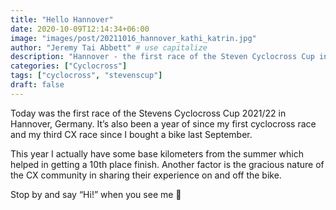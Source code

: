 ```yaml
---
title: "Hello Hannover"
date: 2020-10-09T12:14:34+06:00
image: "images/post/20211016_hannover_kathi_katrin.jpg"
author: "Jeremy Tai Abbett" # use capitalize
description: "Hannover - the first race of the Steven Cyclocross Cup in 2021."
categories: ["Cyclocross"]
tags: ["cyclocross", "stevenscup"]
draft: false
---
```


Today was the first race of the Stevens Cyclocross Cup 2021/22 in Hannover, Germany. It’s also been a year of since my first cyclocross race and my third CX race since I bought a bike last September.

This year I actually have some base kilometers from the summer which helped in getting a 10th place finish. Another factor is the gracious nature of the CX community in sharing their experience on and off the bike.

Stop by and say “Hi!” when you see me 👋